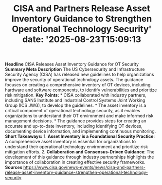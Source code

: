 ﻿---
title: "CISA and Partners Release Asset Inventory Guidance to Strengthen Operational Technology Security'
date: '2025-08-23T15:09:13"
category: "Markets"
summary: ""
slug: "cisa and partners release asset inventory guidance to streng"
source_urls:
  - "https://www.cisa.gov/news-events/news/cisa-and-partners-release-asset-inventory-guidance-strengthen-operational-technology-security"
seo:
  title: "CISA and Partners Release Asset Inventory Guidance to Strengthen Operational Technology Security | Hash n Hedge'
  description: '"
  keywords: ["news", "markets", "brief"]
---
**Headline** CISA Releases Asset Inventory Guidance for OT Security  **Summary Meta Description** The US Cybersecurity and Infrastructure Security Agency (CISA) has released new guidelines to help organizations improve the security of operational technology assets. The guidance focuses on creating a comprehensive inventory of OT devices, including hardware and software components, to identify vulnerabilities and prioritize risk mitigation.  **Key Points:**  * CISA collaborated with industry partners, including SANS Institute and Industrial Control Systems Joint Working Group (ICS JWG), to develop the guidelines. * The asset inventory is a critical component of operational technology security, as it enables organizations to understand their OT environment and make informed risk management decisions. * The guidance provides steps for creating an accurate and up-to-date inventory, including identifying OT devices, documenting device information, and implementing continuous monitoring.  **Short Takeaways:**  1. **Asset Inventory is a Foundational Security Practice**: A comprehensive asset inventory is essential for organizations to understand their operational technology environment and prioritize risk mitigation efforts. 2. **Collaboration and Consensus-Driven Guidance**: The development of this guidance through industry partnerships highlights the importance of collaboration in creating effective security frameworks.  **Sources** https://www.cisa.gov/news-events/news/cisa-and-partners-release-asset-inventory-guidance-strengthen-operational-technology-security 
